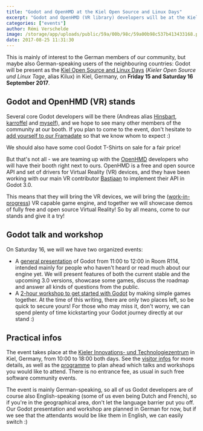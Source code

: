 ```yaml
---
title: "Godot and OpenHMD at the Kiel Open Source and Linux Days"
excerpt: "Godot and OpenHMD (VR library) developers will be at the Kiel Open Source and Linux Days in Kiel, Germany, on Friday 15 and Saturday 16 September 2017. Both projects will have a stand each, and we will make a 1-hour presentation and a 2-hour workflow for aspiring and beginner Godot users."
categories: ["events"]
author: Rémi Verschelde
image: /storage/app/uploads/public/59a/00b/98c/59a00b98c537b413433168.png
date: 2017-08-25 11:31:30
---
```


This is mainly of interest to the German members of our community, but maybe also German-speaking users of the neighbouring countries: Godot will be present as the [Kiel Open Source and Linux Days](http://www.kilux.de) (*Kieler Open Source und Linux Tage*, alias Kilux) in Kiel, Germany, on **Friday 15 and Saturday 16 September 2017**.

## Godot and OpenHMD (VR) stands

Several core Godot developers will be there (Andreas alias [Hinsbart](https://github.com/Hinsbart), [karroffel](https://github.com/karroffel) and [myself](https://github.com/akien-mga)), and we hope to see many other members of the community at our booth. If you plan to come to the event, don't hesitate to [add yourself to our Framadate](https://framadate.org/godot-kilux2017) so that we know whom to expect :)

We should also have some cool Godot T-Shirts on sale for a fair price!

But that's not all - we are teaming up with the [OpenHMD](http://www.openhmd.net) developers who will have their booth right next to ours. OpenHMD is a free and open source API and set of drivers for Virtual Reality (VR) devices, and they have been working with our main VR contributor [Bastiaan](https://github.com/BastiaanOlij) to implement their API in Godot 3.0.

This means that they will bring the VR devices, we will bring the ([work-in-progress](https://github.com/godotengine/godot/pull/9545)) VR capable game engine, and together we will showcase demos of fully free and open source Virtual Reality! So by all means, come to our stands and give it a try!

## Godot talk and workshop

On Saturday 16, we will we have two organized events:
- A [general presentation](https://kielux.de/p319) of Godot from 11:00 to 12:00 in Room R114, intended mainly for people who haven't heard or read much about our engine yet. We will present features of both the current stable and the upcoming 3.0 versions, showcase some games, discuss the roadmap and answer all kinds of questions from the public.
- A [2-hour workshop to get started with Godot](https://kielux.de/p321) by making simple games together. At the time of this writing, there are only two places left, so be quick to secure yours! For those who may miss it, don't worry, we can spend plenty of time kickstarting your Godot journey directly at our stand :)

## Practical infos

The event takes place at the [Kieler Innovations- und Technologiezentrum](http://www.kilux.de/index.php?seite=besucher.html) in Kiel, Germany, from 10:00 to 18:00 both days. See the [visitor infos](http://www.kilux.de/index.php?seite=besucher.html) for more details, as well as the [programme](http://www.kilux.de/index.php?seite=programm.html) to plan ahead which talks and workshops you would like to attend. There is no entrance fee, as usual in such free software community events.

The event is mainly German-speaking, so all of us Godot developers are of course also English-speaking (some of us even being Dutch and French), so if you're in the geographical area, don't let the language barrier put you off. Our Godot presentation and workshop are planned in German for now, but if we see that the attendants would be like them in English, we can easily switch :)